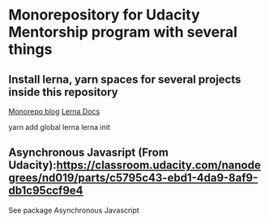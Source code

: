 # Monorepository for Udacity Mentorship program with several things

## Install lerna, yarn spaces for several projects inside this repository

[Monorepo blog](https://blog.kaleidos.net/2018/11/20/Monorepos-con-Lerna/)
[Lerna Docs](https://lernajs.io)

yarn add global lerna
lerna init

## Asynchronous Javasript (From Udacity):https://classroom.udacity.com/nanodegrees/nd019/parts/c5795c43-ebd1-4da9-8af9-db1c95ccf9e4

See package Asynchronous Javascript
